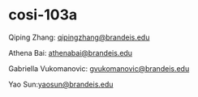 # cosi-103a

Qiping Zhang: qipingzhang@brandeis.edu

Athena Bai: athenabai@brandeis.edu

Gabriella Vukomanovic: gvukomanovic@brandeis.edu

Yao Sun:yaosun@brandeis.edu



